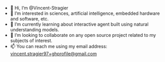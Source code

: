 - 👋 Hi, I’m @Vincent-Stragier
- 👀 I’m interested in sciences, artificial intelligence, embedded hardware and software, etc.
- 🌱 I’m currently learning about interactive agent built using natural understanding models.
- 💞️ I’m looking to collaborate on any open source project related to my subjects of interest.
- 📫 You can reach me using my email address: vincent.stragier97+ghprofile@gmail.com

<!---
Vincent-Stragier/Vincent-Stragier is a ✨ special ✨ repository because its `README.md` (this file) appears on your GitHub profile.
You can click the Preview link to take a look at your changes.
--->
